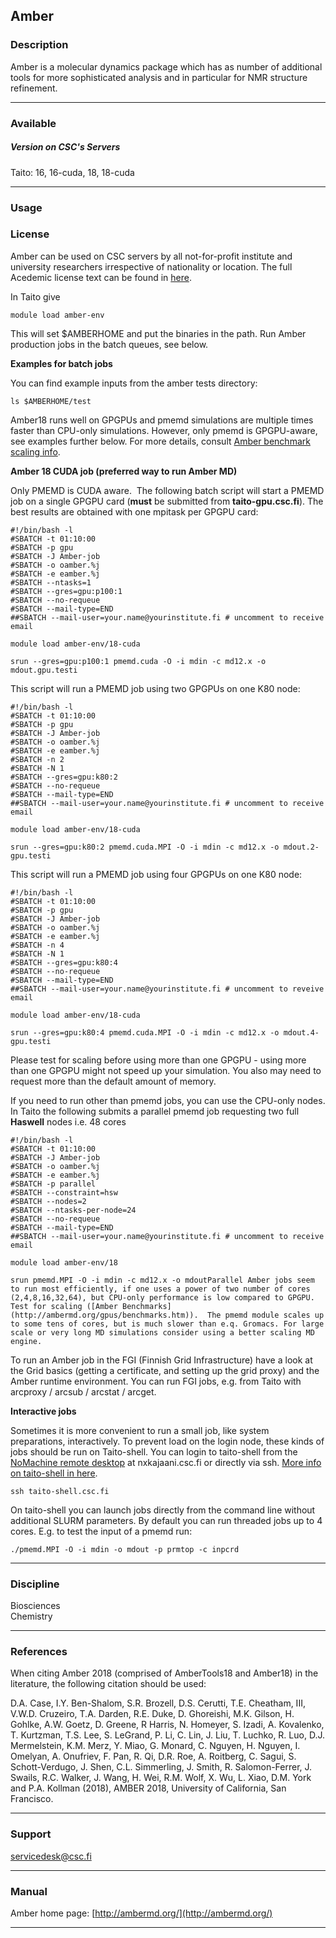 ## Amber

### Description

Amber is a molecular dynamics package which has as number of additional tools for more sophisticated analysis and in particular for NMR structure refinement.

* * *

### Available

##### Version on CSC's Servers

Taito: 16, 16-cuda, 18, 18-cuda

* * *

### Usage

### License

Amber can be used on CSC servers by all not-for-profit institute and university researchers irrespective of nationality or location. The full Acedemic license text can be found in [here](http://ambermd.org/LicenseAmber18.pdf).

In Taito give  
  
    module load amber-env

This will set $AMBERHOME and put the binaries in the path. Run Amber production jobs in the batch queues, see below.

**Examples for batch jobs**

You can find example inputs from the amber tests directory:

    ls $AMBERHOME/test

Amber18 runs well on GPGPUs and pmemd simulations are multiple times faster than CPU-only simulations. However, only pmemd is GPGPU-aware, see examples further below. For more details, consult [Amber benchmark scaling info](http://ambermd.org/gpus/benchmarks.htm).

**Amber 18 CUDA job (preferred way to run Amber MD)**

Only PMEMD is CUDA aware.  The following batch script will start a PMEMD job on a single GPGPU card (**must** be submitted from **taito-gpu.csc.fi**). The best results are obtained with one mpitask per GPGPU card:

    #!/bin/bash -l
    #SBATCH -t 01:10:00
    #SBATCH -p gpu
    #SBATCH -J Amber-job
    #SBATCH -o oamber.%j
    #SBATCH -e eamber.%j
    #SBATCH --ntasks=1
    #SBATCH --gres=gpu:p100:1
    #SBATCH --no-requeue
    #SBATCH --mail-type=END
    ##SBATCH --mail-user=your.name@yourinstitute.fi # uncomment to receive email
    
    module load amber-env/18-cuda
    
    srun --gres=gpu:p100:1 pmemd.cuda -O -i mdin -c md12.x -o mdout.gpu.testi

This script will run a PMEMD job using two GPGPUs on one K80 node:

    #!/bin/bash -l
    #SBATCH -t 01:10:00
    #SBATCH -p gpu
    #SBATCH -J Amber-job
    #SBATCH -o oamber.%j
    #SBATCH -e eamber.%j
    #SBATCH -n 2
    #SBATCH -N 1
    #SBATCH --gres=gpu:k80:2
    #SBATCH --no-requeue
    #SBATCH --mail-type=END
    ##SBATCH --mail-user=your.name@yourinstitute.fi # uncomment to receive email
    
    module load amber-env/18-cuda
    
    srun --gres=gpu:k80:2 pmemd.cuda.MPI -O -i mdin -c md12.x -o mdout.2-gpu.testi

This script will run a PMEMD job using four GPGPUs on one K80 node:

    #!/bin/bash -l
    #SBATCH -t 01:10:00
    #SBATCH -p gpu
    #SBATCH -J Amber-job
    #SBATCH -o oamber.%j
    #SBATCH -e eamber.%j
    #SBATCH -n 4
    #SBATCH -N 1
    #SBATCH --gres=gpu:k80:4
    #SBATCH --no-requeue
    #SBATCH --mail-type=END
    ##SBATCH --mail-user=your.name@yourinstitute.fi # uncomment to reveive email
    
    module load amber-env/18-cuda
    
    srun --gres=gpu:k80:4 pmemd.cuda.MPI -O -i mdin -c md12.x -o mdout.4-gpu.testi

Please test for scaling before using more than one GPGPU - using more than one GPGPU might not speed up your simulation. You also may need to request more than the default amount of memory.

If you need to run other than pmemd jobs, you can use the CPU-only nodes. In Taito the following submits a parallel pmemd job requesting two full **Haswell** nodes i.e. 48 cores

    #!/bin/bash -l
    #SBATCH -t 01:10:00
    #SBATCH -J Amber-job
    #SBATCH -o oamber.%j
    #SBATCH -e eamber.%j
    #SBATCH -p parallel
    #SBATCH --constraint=hsw
    #SBATCH --nodes=2
    #SBATCH --ntasks-per-node=24
    #SBATCH --no-requeue
    #SBATCH --mail-type=END
    ##SBATCH --mail-user=your.name@yourinstitute.fi # uncomment to receive email
    
    module load amber-env/18
    
    srun pmemd.MPI -O -i mdin -c md12.x -o mdoutParallel Amber jobs seem to run most efficiently, if one uses a power of two number of cores (2,4,8,16,32,64), but CPU-only performance is low compared to GPGPU. Test for scaling ([Amber Benchmarks](http://ambermd.org/gpus/benchmarks.htm)).  The pmemd module scales up to some tens of cores, but is much slower than e.q. Gromacs. For large scale or very long MD simulations consider using a better scaling MD engine.

To run an Amber job in the FGI (Finnish Grid Infrastructure) have a look at the Grid basics (getting a certificate, and setting up the grid proxy) and the Amber runtime environment. You can run FGI jobs, e.g. from Taito with arcproxy / arcsub / arcstat / arcget.

**Interactive jobs**

Sometimes it is more convenient to run a small job, like system preparations, interactively. To prevent load on the login node, these kinds of jobs should be run on Taito-shell. You can login to taito-shell from the [NoMachine remote desktop](/-/nomachine) at nxkajaani.csc.fi or directly via ssh. [More info on taito-shell in here](/taito-shell-user-guide).

    ssh taito-shell.csc.fi

On taito-shell you can launch jobs directly from the command line without additional SLURM parameters. By default you can run threaded jobs up to 4 cores. E.g. to test the input of a pmemd run:

    ./pmemd.MPI -O -i mdin -o mdout -p prmtop -c inpcrd

* * *

### Discipline

Biosciences  
Chemistry  

* * *

### References

When citing Amber 2018 (comprised of AmberTools18 and Amber18) in the literature, the following citation should be used:

  
D.A. Case, I.Y. Ben-Shalom, S.R. Brozell, D.S. Cerutti, T.E. Cheatham, III, V.W.D. Cruzeiro, T.A. Darden, R.E. Duke, D. Ghoreishi, M.K. Gilson, H. Gohlke, A.W. Goetz, D. Greene, R Harris, N. Homeyer, S. Izadi, A. Kovalenko, T. Kurtzman, T.S. Lee, S. LeGrand, P. Li, C. Lin, J. Liu, T. Luchko, R. Luo, D.J. Mermelstein, K.M. Merz, Y. Miao, G. Monard, C. Nguyen, H. Nguyen, I. Omelyan, A. Onufriev, F. Pan, R. Qi, D.R. Roe, A. Roitberg, C. Sagui, S. Schott-Verdugo, J. Shen, C.L. Simmerling, J. Smith, R. Salomon-Ferrer, J. Swails, R.C. Walker, J. Wang, H. Wei, R.M. Wolf, X. Wu, L. Xiao, D.M. York and P.A. Kollman (2018), AMBER 2018, University of California, San Francisco.

* * *

### Support

servicedesk@csc.fi

* * *

### Manual

Amber home page: [http://ambermd.org/](http://ambermd.org/)

* * *